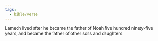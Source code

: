 ```yaml
---
tags:
  - bible/verse
---
```

Lamech lived after he became the father of Noah five hundred ninety-five years, and became the father of other sons and daughters.